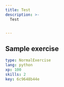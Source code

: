 ```yaml
---
title: Test
description: >-
  Test


---
```

## Sample exercise

```yaml
type: NormalExercise
lang: python
xp: 100
skills: 2
key: 6c9648b44e
```













